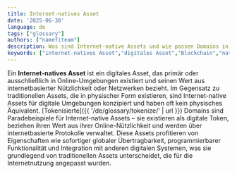 ```yaml
---
title: Internet-natives Asset
date: '2025-06-30'
language: de
tags: ["glossary"]
authors: ["namefiteam"]
description: Was sind Internet-native Assets und wie passen Domains in diese Kategorie?
keywords: ["internet-natives Asset","digitales Asset","Blockchain","natives Internet","tokenisierte Domains"]
---
```



Ein **Internet-natives Asset** ist ein digitales Asset, das primär oder ausschließlich in Online-Umgebungen existiert und seinen Wert aus internetbasierter Nützlichkeit oder Netzwerken bezieht. Im Gegensatz zu traditionellen Assets, die in physischer Form existieren, sind Internet-native Assets für digitale Umgebungen konzipiert und haben oft kein physisches Äquivalent. [Tokenisierte]({{ '/de/glossary/tokenize/' | url }}) Domains sind Paradebeispiele für Internet-native Assets – sie existieren als digitale Token, beziehen ihren Wert aus ihrer Online-Nützlichkeit und werden über internetbasierte Protokolle verwaltet. Diese Assets profitieren von Eigenschaften wie sofortiger globaler Übertragbarkeit, programmierbarer Funktionalität und Integration mit anderen digitalen Systemen, was sie grundlegend von traditionellen Assets unterscheidet, die für die Internetnutzung angepasst wurden.